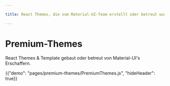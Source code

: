 ```yaml
---

title: React Themes, die vom Material-UI-Team erstellt oder betreut wurden Beschreibung: Unsere Vorlagen-Sammlung umfasst Designs zum Erstellen von Administratoren, Dashboards, Zielseiten, E-Commerce-Sites, Anwendungen und mehr.

---
```


# Premium-Themes

<p class="description">React Themes & Template gebaut oder betreut von Material-UI's Erschaffern.</p>

{{"demo": "pages/premium-themes/PremiumThemes.js", "hideHeader": true}}
